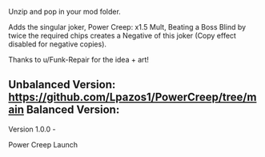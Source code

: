 Unzip and pop in your mod folder.

Adds the singular joker, Power Creep: x1.5 Mult, Beating a Boss Blind by twice the required chips creates a Negative of this joker (Copy effect disabled for negative copies).

Thanks to u/Funk-Repair for the idea + art!

Unbalanced Version: https://github.com/Lpazos1/PowerCreep/tree/main
Balanced Version: 
------------------------------------

Version 1.0.0 -

Power Creep Launch
